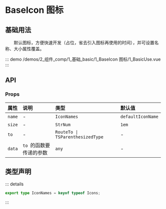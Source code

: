 # BaseIcon 图标

## 基础用法

&emsp;&emsp;默认图标，方便快速开发（占位，省去引入图标再使用的时间），并可设置名称、大小属性覆盖。

::: demo 
/demos/2_组件_comp/1_基础_basic/1_BaseIcon 图标/1_BasicUse.vue
:::


## API 

### Props

|属性|说明|类型|默认值|
|:---|:---|:---|:---|
|`name`|-|`IconNames`|`defaultIconName`|
|`size`|-|`StrNum`|`1em`|
|`to`|-|`RouteTo \| TSParenthesizedType`|-|
|`data`|`to `的函数要传递的参数|`any`|-|


## 类型声明

::: details


``` ts
export type IconNames = keyof typeof Icons;
```

:::  
